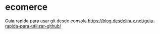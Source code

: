 # ecomerce 

Guia rapida para usar git desde consola
https://blog.desdelinux.net/guia-rapida-para-utilizar-github/
